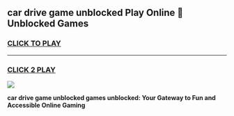 
## car drive game unblocked Play Online 👋 Unblocked Games
<h3>
<a href="https://premium.freeplayer.one?title=car_drive_game_unblocked&ref=19F">CLICK TO PLAY</a></h3>
<hr>

<h3>
<a href="https://premium.freeplayer.one?title=car_drive_game_unblocked&ref=19F">CLICK 2 PLAY</a>
  
</h3>

<a href="https://premium.freeplayer.one?title=car_drive_game_unblocked&ref=19F"><img src="https://clearcache.store/games.png"></a>


**car drive game unblocked games unblocked: Your Gateway to Fun and Accessible Online Gaming**
